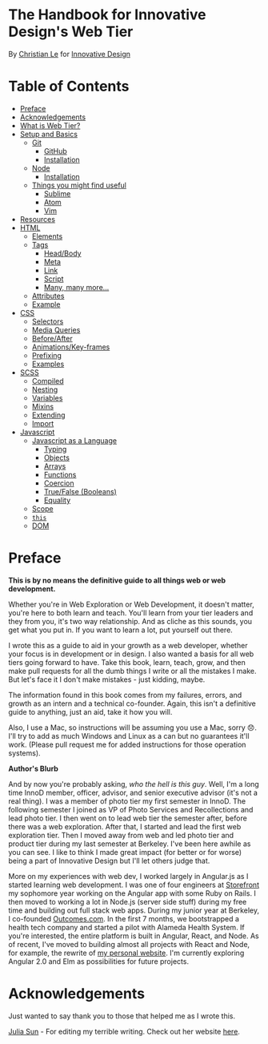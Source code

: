 # The Handbook for Innovative Design's Web Tier
By [Christian Le](https://github.com/cle1994) for
[Innovative Design](http://innovativedesign.club/)

# Table of Contents

* [Preface](#preface)
* [Acknowledgements](#acknowledgements)
* [What is Web Tier?](0-what_is_web_tier.md)
* [Setup and Basics](1-setup_and_basics.md)
    * [Git](1-setup_and_basics.md#git)
      * [GitHub](1-setup_and_basics.md#github)
      * [Installation](1-setup_and_basics.md#git-installation)
    * [Node](1-setup_and_basics.md#node)
      * [Installation](1-setup_and_basics.md#node-installation)
    * [Things you might find useful](1-setup_and_basics.md#helpful-things)
      * [Sublime](1-setup_and_basics.md#helpful-sublime)
      * [Atom](1-setup_and_basics.md#helpful-atom)
      * [Vim](1-setup_and_basics.md#helpful-vim)
* [Resources](2-resources.md)
* [HTML](3-html.md)
  * [Elements](3-html.md#elements)
  * [Tags](3-html.md#tags)
    * [Head/Body](3-html.md#tags-head)
    * [Meta](3-html.md#tags-meta)
    * [Link](3-html.md#tags-link)
    * [Script](3-html.md#tags-script)
    * [Many, many more...](3-html.md#tags-rest)
  * [Attributes](3-html.md#attributes)
  * [Example](3-html.md#example)
* [CSS](4-css.md)
  * [Selectors](4-css.md#selectors)
  * [Media Queries](4-css.md#media-queries)
  * [Before/After](4-css.md#before)
  * [Animations/Key-frames](4-css.md#animations)
  * [Prefixing](4-css.md#prefixing)
  * [Examples](4-css.md#examples)
* [SCSS](5-scss.md)
  * [Compiled](5-scss.md#compiled)
  * [Nesting](5-scss.md#nesting)
  * [Variables](5-scss.md#variables)
  * [Mixins](5-scss.md#mixins)
  * [Extending](5-scss.md#extending)
  * [Import](5-scss.md#import)
* [Javascript](6-javascript.md)
  * [Javascript as a Language](6-javascript.md#language)
    * [Typing](6-javascript.md#language-type)
    * [Objects](6-javascript.md#language-objects)
    * [Arrays](6-javascript.md#language-arrays)
    * [Functions](6-javascript.md#language-functions)
    * [Coercion](6-javascript.md#language-coercion)
    * [True/False (Booleans)](6-javascript.md#language-booleans)
    * [Equality](6-javascript.md#language-equality)
  * [Scope](6-javascript.md#scope)
  * [`this`](6-javascript.md#this)
  * [DOM](6-javascript.md#dom)

<a name="preface"></a>
# Preface
**This is by no means the definitive guide to all things web or web
development.**

Whether you're in Web Exploration or Web Development, it doesn't matter, you're
here to both learn and teach. You'll learn from your tier leaders and they from
you, it's two way relationship. And as cliche as this sounds, you get what you
put in. If you want to learn a lot, put yourself out there.


I wrote this as a guide to aid in your growth as a web developer, whether your
focus is in development or in design. I also wanted a basis for all web tiers
going forward to have. Take this book, learn, teach, grow, and then make pull
requests for all the dumb things I write or all the mistakes I make. But let's
face it I don't make mistakes - just kidding, maybe.

The information found in this book comes from my failures, errors, and growth as
an intern and a technical co-founder. Again, this isn't a definitive guide to
anything, just an aid, take it how you will.

Also, I use a Mac, so instructions will be assuming you use a Mac, sorry
:disappointed:. I'll try to add as much Windows and Linux as a can but no
guarantees it'll work. (Please pull request me for added instructions for those
operation systems).

**Author's Blurb**

And by now you're probably asking, *who the hell is this guy*. Well, I'm a long
time InnoD member, officer, advisor, and senior executive advisor (it's not a
real thing). I was a member of photo tier my first semester in InnoD. The
following semester I joined as VP of Photo Services and Recollections and lead
photo tier. I then went on to lead web tier the semester after, before there was
a web exploration. After that, I started and lead the first web exploration
tier. Then I moved away from web and led photo tier and product tier during
my last semester at Berkeley. I've been here awhile as you can see. I like to
think I made great impact (for better or for worse) being a part of Innovative
Design but I'll let others judge that.

More on my experiences with web dev, I worked largely in Angular.js
as I started learning web development. I was one of four engineers at
[Storefront](http://thestorefront.com) my sophomore year working on the
Angular app with some Ruby on Rails. I then moved to working a lot in Node.js
(server side stuff) during my free time and building out full stack web
apps. During my junior year at Berkeley, I co-founded
[Outcomes.com](https://www.outcomes.com). In the first 7 months, we bootstrapped
a health tech company and started a pilot with Alameda Health System. If you're
interested, the entire platform is built in Angular, React, and Node. As of
recent, I've moved to building almost all projects with React and Node, for example, the
rewrite of [my personal website](http://christianle.com). I'm
currently exploring Angular 2.0 and Elm as possibilities for future projects.

<a name="acknowledgements"></a>
# Acknowledgements
Just wanted to say thank you to those that helped me as I wrote this.

[Julia Sun](https://github.com/jubearsun) - For editing my terrible writing.
Check out her website [here](http://juliasun.io).

